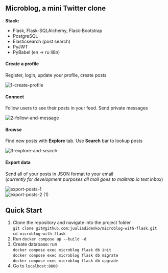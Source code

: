 ## Microblog, a mini Twitter clone  

**Stack:**  
- Flask, Flask-SQLAlchemy, Flask-Bootstrap
- PostgreSQL
- Elasticsearch (post search)
- PyJWT
- PyBabel (en -> ru li8n) 

#### Create a profile  
Register, login, update your profile, create posts  

![1-create-profile](https://user-images.githubusercontent.com/104693196/211167893-11f208c1-704c-4e4b-80eb-f717a9de0eed.gif)


#### Connect  
Follow users to see their posts in your feed. Send private messages 

![2-follow-and-message](https://user-images.githubusercontent.com/104693196/211167914-b84e1746-b6f8-4214-a6f9-2162fd7fb8ce.gif)

#### Browse  
Find new posts with **Explore** tab. Use **Search** bar to lookup posts  

![3-explore-and-search](https://user-images.githubusercontent.com/104693196/211167936-d5af9420-2698-4669-a619-af7359bf7c66.gif)

#### Export data
Send all of your posts in JSON format to your email  
(*currently for development purposes all mail goes to mailtrap.io test inbox*)  

![export-posts-1](https://user-images.githubusercontent.com/104693196/211167729-f561fbc1-868a-42cc-be46-3e0d782a4d85.jpg)  
![export-posts-2 (1)](https://user-images.githubusercontent.com/104693196/211168207-a04a2d39-8bf1-433b-bf92-1f84bcffb1ae.png)



## Quick Start  

1. Clone the repository and navigate into the project folder  
`git clone git@github.com:juuliadidenko/microblog-with-flask.git`  
`cd microblog-with-flask`  
2. Run `docker compose up --build -d`
3. Create database: run  
   `docker compose exec microblog flask db init`  
   `docker compose exec microblog flask db migrate`  
   `docker compose exec microblog flask db upgrade`
4. Go to `localhost:8000`
